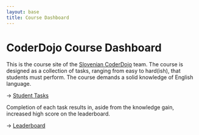 ```yaml
---
layout: base
title: Course Dashboard
---
```

CoderDojo Course Dashboard
==========================

This is the course site of the [Slovenian CoderDojo](http://www.coderdojo.si) team.
The course is designed as a collection of tasks, ranging from easy to hard(ish),
that students must perform. The course demands a solid knowledge of English language.

→ [Student Tasks](tasks.html)

Completion of each task results in, aside from the knowledge gain, increased
high score on the leaderboard.

→ [Leaderboard](leaderboard.html)

